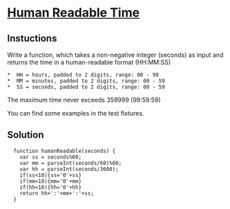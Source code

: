 # [Human Readable Time](https://www.codewars.com/kata/human-readable-time/train/javascript)

## Instuctions

  Write a function, which takes a non-negative integer (seconds) as input and returns the time in a human-readable format (HH:MM:SS)

    *  HH = hours, padded to 2 digits, range: 00 - 99
    *  MM = minutes, padded to 2 digits, range: 00 - 59
    *  SS = seconds, padded to 2 digits, range: 00 - 59

  The maximum time never exceeds 359999 (99:59:59)

  You can find some examples in the test fixtures.
    
    
## Solution

```
  function humanReadable(seconds) {
    var ss = seconds%60;
    var mm = parseInt(seconds/60)%60;
    var hh = parseInt(seconds/3600);
    if(ss<10){ss='0'+ss}
    if(mm<10){mm='0'+mm}
    if(hh<10){hh='0'+hh}
    return hh+':'+mm+':'+ss;
  }
```


